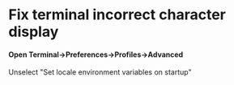 # Fix terminal incorrect character display

#### Open Terminal->Preferences->Profiles->Advanced

Unselect "Set locale environment variables on startup"
